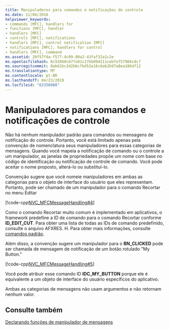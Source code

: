 ```yaml
---
title: Manipuladores para comandos e notificações de controle
ms.date: 11/04/2016
helpviewer_keywords:
- commands [MFC], handlers for
- functions [MFC], handler
- handlers [MFC]
- controls [MFC], notifications
- handlers [MFC], control notification [MFC]
- notifications [MFC], handlers for control
- handlers [MFC], command
ms.assetid: 20f57f4a-f577-4c09-80a2-43faf32a1c2e
ms.openlocfilehash: 6c92660c67fa91c27bb094111cebfef57904cdc7
ms.sourcegitcommit: 0ab61bc3d2b6cfbd52a16c6ab2b97a8ea1864f12
ms.translationtype: MT
ms.contentlocale: pt-BR
ms.lasthandoff: 04/23/2019
ms.locfileid: "62358988"
---
```

# <a name="handlers-for-commands-and-control-notifications"></a>Manipuladores para comandos e notificações de controle

Não há nenhum manipulador padrão para comandos ou mensagens de notificação do controle. Portanto, você está limitado apenas pela convenção de nomenclatura seus manipuladores para essas categorias de mensagens. Quando você mapeia a notificação de comando ou o controle a um manipulador, as janelas de propriedades propõe um nome com base no código de identificação ou notificação de controle de comando. Você pode aceitar o nome proposto, alterá-lo ou substituí-lo.

Convenção sugere que você nomeie manipuladores em ambas as categorias para o objeto de interface do usuário que eles representam. Portanto, pode ser chamado de um manipulador para o comando Recortar no menu Editar

[!code-cpp[NVC_MFCMessageHandling#4](../mfc/codesnippet/cpp/handlers-for-commands-and-control-notifications_1.h)]

Como o comando Recortar muito comum é implementado em aplicativos, o framework predefine a ID de comando para o comando Recortar conforme **ID_EDIT_CUT**. Para obter uma lista de todas as IDs de comando predefinido, consulte o arquivo AFXRES. H. Para obter mais informações, consulte [comandos padrão](../mfc/standard-commands.md).

Além disso, a convenção sugere um manipulador para o **BN_CLICKED** pode ser chamada de mensagem de notificação de um botão rotulado "My Button."

[!code-cpp[NVC_MFCMessageHandling#5](../mfc/codesnippet/cpp/handlers-for-commands-and-control-notifications_2.h)]

Você pode atribuir esse comando ID **IDC_MY_BUTTON** porque ele é equivalente a um objeto de interface do usuário específicos do aplicativo.

Ambas as categorias de mensagens não usam argumentos e não retornam nenhum valor.

## <a name="see-also"></a>Consulte também

[Declarando funções de manipulador de mensagens](../mfc/declaring-message-handler-functions.md)
